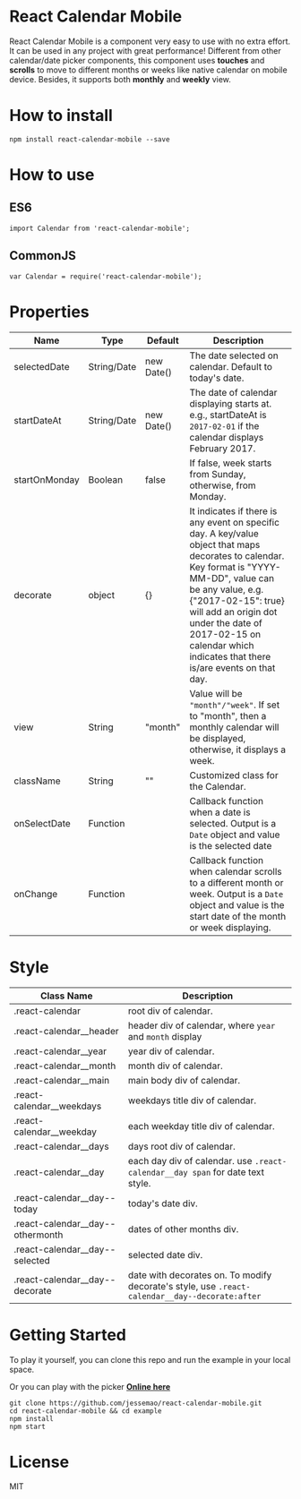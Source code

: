 # React Calendar Mobile
React Calendar Mobile is a component very easy to use with no extra effort. It can be used in any project with great performance! Different from other calendar/date picker components, this component uses **touches** and **scrolls** to move to different months or weeks like native calendar on mobile device. Besides, it supports both **monthly** and **weekly** view.

# How to install
```
npm install react-calendar-mobile --save
```

# How to use
## ES6
```
import Calendar from 'react-calendar-mobile';
```

## CommonJS
```
var Calendar = require('react-calendar-mobile');
```

# Properties

| Name          | Type        | Default    | Description                                                                                                                                                                                                                                                                                                 |
|---------------|-------------|------------|-------------------------------------------------------------------------------------------------------------------------------------------------------------------------------------------------------------------------------------------------------------------------------------------------------------|
| selectedDate  | String/Date | new Date() | The date selected on calendar. Default to today's date.                                                                                                                                                                                                                                                     |
| startDateAt   | String/Date | new Date() | The date of calendar displaying starts at. e.g., startDateAt is `2017-02-01` if the calendar displays February 2017.                                                                                                                                                                                        |
| startOnMonday | Boolean     | false      | If false, week starts from Sunday, otherwise, from Monday.                                                                                                                                                                                                                                                  |
| decorate      | object      | {}         | It indicates if there is any event on specific day. A key/value object that maps decorates to calendar. Key format is "YYYY-MM-DD", value can be any value, e.g. {"2017-02-15": true} will add an origin dot under the date of 2017-02-15 on calendar which indicates that there is/are events on that day. |
| view          | String      | "month"    | Value will be `"month"/"week"`. If set to "month", then a monthly calendar will be displayed, otherwise, it displays a week.                                                                                                                                                                                |
| className     | String      | ""         | Customized class for the Calendar.                                                                                                                                                                                                                                                                          |
| onSelectDate  | Function    |            | Callback function when a date is selected. Output is a `Date` object and value is the selected date                                                                                                                                                                                                         |
| onChange      | Function    |            | Callback function when calendar scrolls to a different month or week. Output is a `Date` object and value is the start date of the month or week displaying.                                                                                                                                                |


# Style
| Class Name                       | Description                                                                                    |
|----------------------------------|------------------------------------------------------------------------------------------------|
| .react-calendar                  | root div of calendar.                                                                          |
| .react-calendar__header          | header div of calendar, where `year` and `month` display                                       |
| .react-calendar__year            | year div of calendar.                                                                          |
| .react-calendar__month           | month div of calendar.                                                                         |
| .react-calendar__main            | main body div of calendar.                                                                     |
| .react-calendar__weekdays        | weekdays title div of calendar.                                                                |
| .react-calendar__weekday         | each weekday title div of calendar.                                                            |
| .react-calendar__days            | days root div of calendar.                                                                     |
| .react-calendar__day             | each day div of calendar. use `.react-calendar__day span` for date text style.                 |
| .react-calendar__day--today      | today's date div.                                                                              |
| .react-calendar__day--othermonth | dates of other months div.                                                                     |
| .react-calendar__day--selected   | selected date div.                                                                             |
| .react-calendar__day--decorate   | date with decorates on. To modify decorate's style, use `.react-calendar__day--decorate:after` |


# Getting Started
To play it yourself, you can clone this repo and run the example in your local space.

Or you can play with the picker [**Online here**](https://jessemao.github.io/react-calendar-mobile/)
```
git clone https://github.com/jessemao/react-calendar-mobile.git
cd react-calendar-mobile && cd example
npm install
npm start
```

# License
MIT